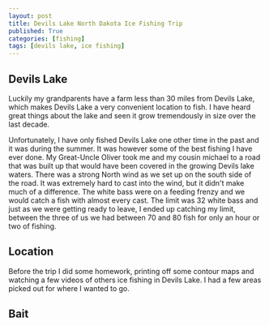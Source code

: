 ```yaml
---
layout: post
title: Devils Lake North Dakota Ice Fishing Trip
published: True
categories: [fishing]
tags: [devils lake, ice fishing]
---
```


## Devils Lake

Luckily my grandparents have a farm less than 30 miles from Devils Lake, which makes Devils Lake a very convenient location to fish. I have heard great things about the lake and seen it grow tremendously in size over the last decade.

Unfortunately, I have only fished Devils Lake one other time in the past and it was during the summer. It was however some of the best fishing I have ever done. My Great-Uncle Oliver took me and my cousin michael to a road that was built up that would have been covered in the growing Devils lake waters. There was a strong North wind as we set up on the south side of the road. It was extremely hard to cast into the wind, but it didn't make much of a difference. The white bass were on a feeding frenzy and we would catch a fish with almost every cast. The limit was 32 white bass and just as we were getting ready to leave, I ended up catching my limit, between the three of us we had between 70 and 80 fish for only an hour or two of fishing.

## Location

Before the trip I did some homework, printing off some contour maps and watching a few videos of others ice fishing in Devils Lake. I had a few areas picked out for where I wanted to go.

## Bait


